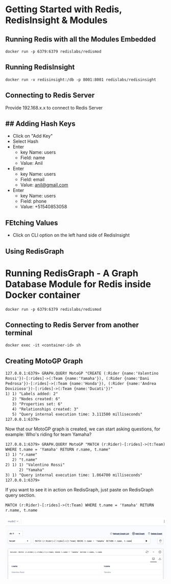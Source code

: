 # Getting Started with Redis, RedisInsight & Modules

## Running Redis with all the Modules Embedded

```
docker run -p 6379:6379 redislabs/redismod
```


## Running RedisInsight

```
docker run -v redisinsight:/db -p 8001:8001 redislabs/redisinsight
```

## Connecting to Redis Server

Provide 192.168.x.x to connect to Redis Server

## ## Adding Hash Keys

- Click on "Add Key"
- Select Hash
- Enter 
   - key Name: users
   - Field: name
   - Value: Anil
 - Enter 
   - key Name: users
   - Field: email
   - Value: anil@gmail.com
 - Enter
   - key Name: users
   - Field: phone
   - Value: +51540853058

## FEtching Values

- Click on CLI option on the left hand side of RedisInsight


## Using RedisGraph


# Running RedisGraph - A Graph Database Module for Redis inside Docker container

```
docker run -p 6379:6379 redislabs/redismod
```

## Connecting to Redis Server from another terminal

```
docker exec -it <container-id> sh
```

## Creating MotoGP Graph

```
127.0.0.1:6379> GRAPH.QUERY MotoGP "CREATE (:Rider {name:'Valentino Rossi'})-[:rides]->(:Team {name:'Yamaha'}), (:Rider {name:'Dani Pedrosa'})-[:rides]->(:Team {name:'Honda'}), (:Rider {name:'Andrea Dovizioso'})-[:rides]->(:Team {name:'Ducati'})"
1) 1) "Labels added: 2"
   2) "Nodes created: 6"
   3) "Properties set: 6"
   4) "Relationships created: 3"
   5) "Query internal execution time: 3.111500 milliseconds"
127.0.0.1:6379>
```

Now that our MotoGP graph is created, we can start asking questions, for example: Who's riding for team Yamaha?


```
127.0.0.1:6379> GRAPH.QUERY MotoGP "MATCH (r:Rider)-[:rides]->(t:Team) WHERE t.name = 'Yamaha' RETURN r.name, t.name"
1) 1) "r.name"
   2) "t.name"
2) 1) 1) "Valentino Rossi"
      2) "Yamaha"
3) 1) "Query internal execution time: 1.064700 milliseconds"
127.0.0.1:6379>
```

If you want to see it in action on RedisGraph, just paste on RedisGraph query section.

```
MATCH (r:Rider)-[:rides]->(t:Team) WHERE t.name = 'Yamaha' RETURN r.name, t.name
```

![My Image](https://github.com/ajeetraina/redis/blob/master/modules/docker/redisgraph/Screen%20Shot%202020-04-06%20at%2011.43.44%20PM.png)
